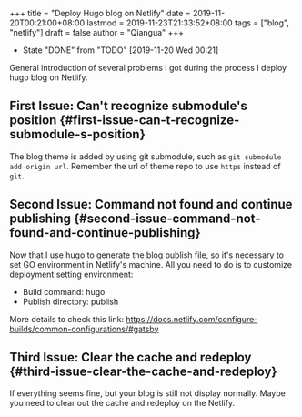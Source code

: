 +++
title = "Deploy Hugo blog on Netlify"
date = 2019-11-20T00:21:00+08:00
lastmod = 2019-11-23T21:33:52+08:00
tags = ["blog", "netlify"]
draft = false
author = "Qiangua"
+++

-   State "DONE"       from "TODO"       <span class="timestamp-wrapper"><span class="timestamp">[2019-11-20 Wed 00:21]</span></span>

General introduction of several problems I got during the process I deploy hugo blog on Netlify.


## First Issue: Can't recognize submodule's position {#first-issue-can-t-recognize-submodule-s-position}

The blog theme is added by using git submodule, such as `git submodule add origin url`. Remember the url of theme repo to use `https` instead of `git`.


## Second Issue: Command not found and continue publishing {#second-issue-command-not-found-and-continue-publishing}

Now that I use hugo to generate the blog publish file, so it's necessary to set GO environment in Netlify's machine.
All you need to do is to customize deployment setting environment:

-   Build command: hugo
-   Publish directory: publish

More details to check this link: <https://docs.netlify.com/configure-builds/common-configurations/#gatsby>


## Third Issue: Clear the cache and redeploy {#third-issue-clear-the-cache-and-redeploy}

If everything seems fine, but your blog is still not display normally. Maybe you need to clear out the cache and redeploy on the Netlify.